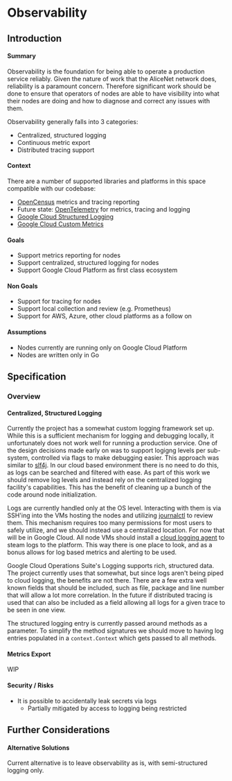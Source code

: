 # Observability

## Introduction

#### Summary

Observability is the foundation for being able to operate a production service reliably. Given the nature
of work that the AliceNet network does, reliability is a paramount concern. Therefore significant work
should be done to ensure that operators of nodes are able to have visibility into what their nodes are doing
and how to diagnose and correct any issues with them.

Observability generally falls into 3 categories:

- Centralized, structured logging
- Continuous metric export
- Distributed tracing support

#### Context

There are a number of supported libraries and platforms in this space compatible with our codebase:

- [OpenCensus](https://opencensus.io) metrics and tracing reporting
- Future state: [OpenTelemetry](https://opentelemetry.io) for metrics, tracing and logging
- [Google Cloud Structured Logging](https://cloud.google.com/logging/docs/structured-logging)
- [Google Cloud Custom Metrics](https://cloud.google.com/monitoring/custom-metrics)

#### Goals

- Support metrics reporting for nodes
- Support centralized, structured logging for nodes
- Support Google Cloud Platform as first class ecosystem

#### Non Goals

- Support for tracing for nodes
- Support local collection and review (e.g. Prometheus)
- Support for AWS, Azure, other cloud platforms as a follow on

#### Assumptions

- Nodes currently are running only on Google Cloud Platform
- Nodes are written only in Go

## Specification

### Overview

#### Centralized, Structured Logging

Currently the project has a somewhat custom logging framework set up. While this is a
sufficient mechanism for logging and debugging locally, it unfortunately does not work
well for running a production service. One of the design decisions made early on was to
support logigng levels per sub-system, controlled via flags to make debugging easier.
This approach was similar to [slf4j](https://www.slf4j.org). In our cloud based
environment there is no need to do this, as logs can be searched and filtered with ease.
As part of this work we should remove log levels and instead rely on the centralized
logging facility's capabilities. This has the benefit of cleaning up a bunch of the
code around node initialization.

Logs are currently handled only at the OS level. Interacting with them is via SSH'ing
into the VMs hosting the nodes and utilizing [journalctl](https://www.freedesktop.org/software/systemd/man/journalctl.html)
to review them. This mechanism requires too many permissions for most users to safely
utilize, and we should instead use a centralized location. For now that will be in
Google Cloud. All node VMs should install a [cloud logging agent](https://cloud.google.com/logging/docs/agent/logging/installation)
to steam logs to the platform. This way there is one place to look, and as a bonus allows
for log based metrics and alerting to be used.

Google Cloud Operations Suite's Logging supports rich, structured data. The project
currently uses that somewhat, but since logs aren't being piped to cloud logging, the
benefits are not there. There are a few extra well known fields that should be included,
such as file, package and line number that will allow a lot more correlation. In the
future if distributed tracing is used that can also be included as a field allowing
all logs for a given trace to be seen in one view.

The structured logging entry is currently passed around methods as a parameter. To
simplify the method signatures we should move to having log entries populated in a
`context.Context` which gets passed to all methods.

#### Metrics Export

WIP

#### Security / Risks

- It is possible to accidentally leak secrets via logs
  - Partially mitigated by access to logging being restricted

## Further Considerations

#### Alternative Solutions

Current alternative is to leave observability as is, with semi-structured logging only.
